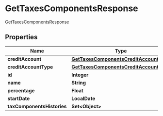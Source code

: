 

# GetTaxesComponentsResponse

GetTaxesComponentsResponse

## Properties

| Name | Type | Description | Notes |
|------------ | ------------- | ------------- | -------------|
|**creditAccount** | [**GetTaxesComponentsCreditAccount**](GetTaxesComponentsCreditAccount.md) |  |  [optional] |
|**creditAccountType** | [**GetTaxesComponentsCreditAccountType**](GetTaxesComponentsCreditAccountType.md) |  |  [optional] |
|**id** | **Integer** |  |  [optional] |
|**name** | **String** |  |  [optional] |
|**percentage** | **Float** |  |  [optional] |
|**startDate** | **LocalDate** |  |  [optional] |
|**taxComponentsHistories** | **Set&lt;Object&gt;** |  |  [optional] |



